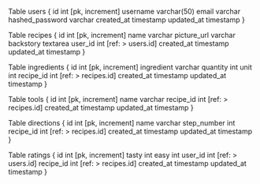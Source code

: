 
Table users {
  id int [pk, increment] 
  username varchar(50)
  email varchar
  hashed_password varchar
  created_at timestamp
  updated_at timestamp
}

Table recipes {
  id int [pk, increment]
  name varchar
  picture_url varchar
  backstory textarea
  user_id int [ref: > users.id]
  created_at timestamp
  updated_at timestamp
 }

Table ingredients {
  id int [pk, increment]
  ingredient varchar
  quantity int
  unit int
  recipe_id int [ref: > recipes.id]
  created_at timestamp
  updated_at timestamp
 }

Table tools {
  id int [pk, increment]
  name varchar
  recipe_id int [ref: > recipes.id]
  created_at timestamp
  updated_at timestamp
 }

Table directions {
  id int [pk, increment]
  name varchar
  step_number int
  recipe_id int [ref: > recipes.id]
  created_at timestamp
  updated_at timestamp
}

Table ratings {
  id int [pk, increment]
  tasty int
  easy int
  user_id int [ref: > users.id]
  recipe_id int [ref: > recipes.id]
  created_at timestamp
  updated_at timestamp
}
